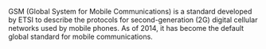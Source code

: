 GSM (Global System for Mobile Communications) is a standard developed by ETSI to describe the protocols for second-generation (2G) digital cellular networks used by mobile phones. As of 2014, it has become the default global standard for mobile communications.